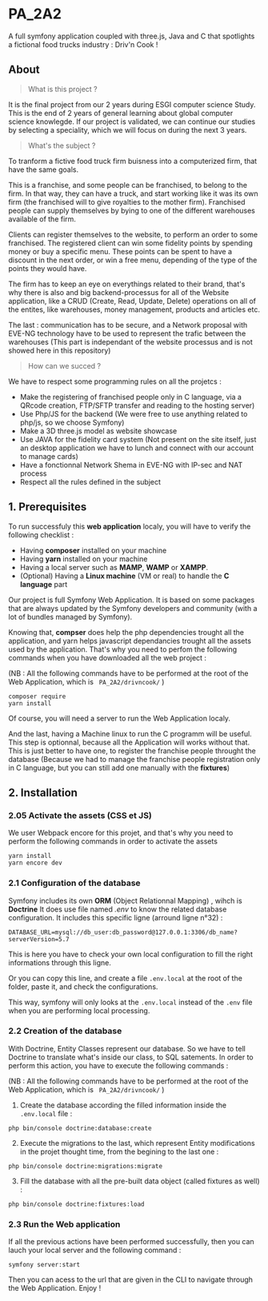 # PA_2A2
A full symfony application coupled with three.js, Java and C that spotlights a fictional food trucks industry : Driv'n Cook !



## About



> What is this project ?

It is the final project from our 2 years during ESGI computer science Study.
This is the end of 2 years of general learning about global computer science knowlegde.
If our project is validated, we can continue our studies by selecting a speciality, which we will focus on during the next 3 years.

> What's the subject ?

To tranform a fictive food truck firm buisness into a computerized firm, that have the same goals.

This is a franchise, and some people can be franchised, to belong to the firm.
In that way, they can have a truck, and start working like it was its own firm (the franchised will to give royalties to the mother firm).
Franchised people can supply themselves by bying to one of the different warehouses available of the firm.

Clients can register themselves to the website, to perform an order to some franchised.
The registered client can win some fidelity points by spending money or buy a specific menu.
These points can be spent to have a discount in the next order, or win a free menu, depending of the type of the points they would have.

The firm has to keep an eye on everythings related to their brand, that's why there is also and big backend-processus for all of the Website application, like a CRUD (Create, Read, Update, Delete) operations on all of the entites, like warehouses, money management, products and articles etc.

The last :  communication has to be secure, and a Network proposal with EVE-NG technology have to be used to represent the trafic between the warehouses
(This part is independant of the website processus and is not showed here in this repository)

> How can we succed ?

We have to respect some programming rules on all the projetcs :
* Make the registering of franchised people only in C language, via a QRcode creation, FTP/SFTP transfer and reading to the hosting server)
* Use Php/JS for the backend (We were free to use anything related to php/js, so we choose Symfony)
* Make a 3D three.js model as website showcase
* Use JAVA for the fidelity card system (Not present on the site itself, just an desktop application we have to lunch and connect with our account to manage cards)
* Have a fonctionnal Network Shema in EVE-NG with IP-sec and NAT process
* Respect all the rules defined in the subject

## 1. Prerequisites   



To run successfuly this __web application__ localy, you will have to verify the following checklist :

* Having **composer** installed on your machine
* Having **yarn** installed on your machine
* Having a local server such as **MAMP**, **WAMP** or **XAMPP**.
* (Optional) Having a **Linux machine** (VM or real) to handle the **C language** part

Our project is full Symfony Web Application. It is based on some packages that are always updated by the Symfony developers and community (with a lot of bundles managed by Symfony).

Knowing that, **compser** does help the php dependencies trought all the application, and yarn helps javascript dependancies trought all the assets used by the application.
That's why you need to perfom the following commands when you have downloaded all the web project :

(NB : All the following commands have to be performed at the root of the Web Application, which is ` PA_2A2/drivncook/` )

```
composer require
yarn install
```

Of course, you will need a server to run the Web Application localy.

And the last, having a Machine linux to run the C programm will be useful. This step is optionnal, because all the Application will works without that.
This is just better to have one, to register the franchise people throught the database
(Because we had to manage the franchise people registration only in C language, but you can still add one manually with the __fixtures__)



## 2. Installation

### 2.05 Activate the assets (CSS et JS)

We user Webpack encore for this projet, and that's why you need to perform the following commands in order to activate the assets

```
yarn install
yarn encore dev
```

### 2.1 Configuration of the database

Symfony includes its own **ORM** (Object Relationnal Mapping) , wihch is **Doctrine**
It does use file named *.env* to know the related database configuration.
It includes this specific ligne (arround ligne n°32) :

```
DATABASE_URL=mysql://db_user:db_password@127.0.0.1:3306/db_name?serverVersion=5.7
```

This is here you have to check your own local configuration to fill the right informations through this ligne.

Or you can copy this line, and create a file  `.env.local` at the root of the folder, paste it, and check the configurations.

This way, symfony will only looks at the `.env.local` instead of the `.env` file when you are performing local processing.

### 2.2 Creation of the database

With Doctrine, Entity Classes represent our database. So we have to tell Doctrine to translate what's inside our class, to SQL satements. In order to perform this action, you have to execute the following commands :

(NB : All the following commands have to be performed at the root of the Web Application, which is ` PA_2A2/drivncook/` )

1. Create the database according the filled information inside the `.env.local` file :
```
php bin/console doctrine:database:create
```

2. Execute the migrations to the last, which represent Entity modifications in the projet thought time, from the begining to the last one :
````
php bin/console doctrine:migrations:migrate
````

3. Fill the database with all the pre-built data object (called fixtures as well) :
```
php bin/console doctrine:fixtures:load
```

### 2.3 Run the Web application

If all the previous actions have been performed successfully, then you can lauch your local server and the following command :

```
symfony server:start
```

Then you can acess to the url that are given in the CLI to navigate through the Web Application. Enjoy ! 
